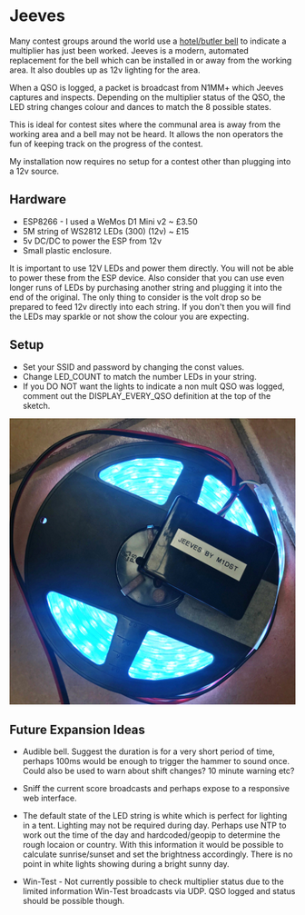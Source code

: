 Jeeves
========

Many contest groups around the world use a [hotel/butler bell](http://www.hotelroomsearch.net/im/hotels/gb/bell-hotel-19.jpg) to indicate a multiplier has just been worked.  Jeeves is a modern, automated replacement for the bell which can be installed in or away from the working area.  It also doubles up as 12v lighting for the area.

When a QSO is logged, a packet is broadcast from N1MM+ which Jeeves captures and inspects. Depending on the multiplier status of the QSO, the LED string changes colour and dances to match the 8 possible states.

This is ideal for contest sites where the communal area is away from the working area and a bell may not be heard.  It allows the non operators the fun of keeping track on the progress of the contest.

My installation now requires no setup for a contest other than plugging into a 12v source.

Hardware
--------
* ESP8266 - I used a WeMos D1 Mini v2 ~ £3.50
* 5M string of WS2812 LEDs (300) (12v) ~ £15
* 5v DC/DC to power the ESP from 12v
* Small plastic enclosure.

It is important to use 12V LEDs and power them directly.  You will not be able to power these from the ESP device.  Also consider that you can use even longer runs of LEDs by purchasing another string and plugging it into the end of the original.  The only thing to consider is the volt drop so be prepared to feed 12v directly into each string.  If you don't then you will find the LEDs may sparkle or not show the colour you are expecting.

Setup
-----
* Set your SSID and password by changing the const values.
* Change LED_COUNT to match the number LEDs in your string.
* If you DO NOT want the lights to indicate a non mult QSO was logged, comment out the DISPLAY_EVERY_QSO definition at the top of the sketch.

![Example hardware](hardware.jpg)

Future Expansion Ideas
----------------------
* Audible bell.  Suggest the duration is for a very short period of time, perhaps 100ms would be enough to trigger the hammer to sound once.
Could also be used to warn about shift changes?  10 minute warning etc?

* Sniff the current score broadcasts and perhaps expose to a responsive web interface.

* The default state of the LED string is white which is perfect for lighting in a tent.  Lighting may not be required during day.
Perhaps use NTP to work out the time of the day and hardcoded/geopip to determine the rough locaion or country.
With this information it would be possible to calculate sunrise/sunset and set the brightness accordingly.
There is no point in white lights showing during a bright sunny day.

* Win-Test - Not currently possible to check multiplier status due to the limited information Win-Test broadcasts via UDP.
QSO logged and status should be possible though.